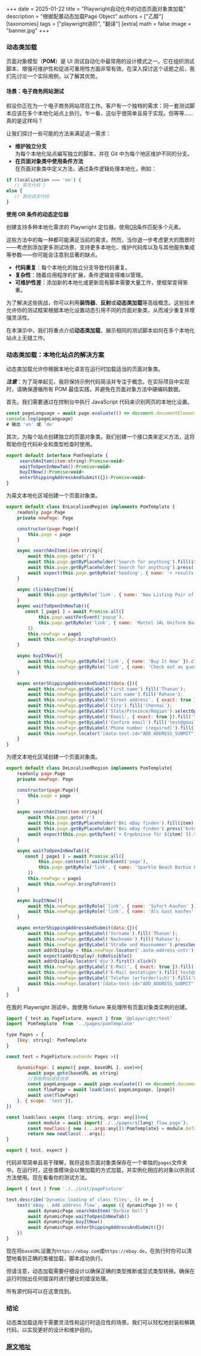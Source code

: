 +++
date = 2025-01-22
title = "Playwright自动化中的动态页面对象类加载"
description = "根据配置动态加载Page Object"
authors = ["乙醇"]
[taxonomies]
tags = ["playwright进阶", "翻译"]
[extra]
math = false
image = "banner.jpg"
+++

### 动态类加载

页面对象模型（**POM**）是 UI 测试自动化中最常用的设计模式之一。它在组织测试脚本、增强可维护性和促进可重用性方面非常有效。在深入探讨这个话题之前，我们先讨论一个实际用例，以了解其优势。

#### 场景：电子商务网站测试

假设你正在为一个电子商务网站项目工作。客户有一个独特的需求：同一套测试脚本应该在多个本地化站点上执行。乍一看，这似乎很简单且易于实现。但等等……真的是这样吗？

让我们探讨一些可能的方法来满足这一需求：

- **维护独立分支**  
  为每个本地化站点编写独立的脚本，并在 Git 中为每个地区维护不同的分支。
- **在页面对象类中使用条件方法**  
  在页面对象类中定义方法，通过条件逻辑处理本地化，例如：

```javascript
if (localization === 'en') {
   // 英文代码 }
else {
   // 其他语言代码
}
```

**使用 OR 条件的动态定位器**

创建支持多种本地化需求的 Playwright 定位器，使用[OR](https://playwright.dev/docs/api/class-locator#locator-or)条件匹配多个元素。

这些方法中的每一种都可能满足当前的需求。然而，当你退一步考虑更大的图景时——考虑到添加更多测试场景、支持更多本地化、维护代码库以及与其他服务集成等参数——你可能会注意到显著的缺点。

- **代码重复**：每个本地化的独立分支导致代码重复。
- **复杂性**：随着应用程序的扩展，条件逻辑变得难以管理。
- **可维护性差**：添加新的本地化或更新现有脚本需要大量工作，使框架变得笨重。

为了解决这些挑战，你可以利用**装饰器**、**反射**或**动态类加载**等高级概念。这些技术允许你的测试框架根据本地化设置动态引用不同的页面对象类，从而减少重复并增强灵活性。

在本演示中，我们将重点介绍**动态类加载**，展示相同的测试脚本如何在多个本地化站点上无缝工作。

### 动态类加载：本地化站点的解决方案

动态类加载允许你根据本地化语言在运行时加载适当的页面对象类。

**_注意_**：为了简单起见，我将保持示例代码简洁并专注于概念。在实际项目中实现时，请确保遵循所有 POM 最佳实践，并避免在页面对象方法中硬编码数据。

首先，我们需要通过在控制台中执行 JavaScript 代码来识别网页的本地化设置。

```javascript
const pageLanguage = await page.evaluate(() => document.documentElement.lang || "Not set");
console.log(pageLanguage)
# 输出 'en' 或 'de'
```

其次，为每个站点创建独立的页面对象类。我们创建一个接口类来定义方法，这将帮助你在代码补全和类型检查时使用。

```javascript
export default interface PomTemplate {
     searchAnItem(item:string):Promise<void>
     waitToOpenInNewTab():Promise<void>
     buyItNow():Promise<void>
     enterShippingAddressAndSubmit({}):Promise<void>
}
```

为英文本地化区域创建一个页面对象类。

```javascript
export default class EnLocalisedRegion implements PomTemplate {
    readonly page:Page
    private newPage: Page

    constructor(page:Page){
        this.page = page
    }

    async searchAnItem(item:string){
        await this.page.goto('/')
        await this.page.getByPlaceholder('Search for anything').fill(item)
        await this.page.getByPlaceholder('Search for anything').press('Enter')
        await expect(this.page.getByRole('heading', { name: '+ results for '+item })).toBeVisible()
    }

    async clickAnyItem(){
        await this.page.getByRole('link', { name: 'New Listing Pair of Vintage' }).click();
    }
    async waitToOpenInNewTab(){
       const [ page1 ] = await Promise.all([
            this.page.waitForEvent('popup'),
            this.page.getByRole('link', { name: 'Mattel JAL Uniform Barbie doll Japan Airlines Stewardess Flight Attendant Opens' }).click()
        ])
        this.newPage = page1
        await this.newPage.bringToFront()
    }

    async buyItNow(){
        await this.newPage.getByRole('link', { name: 'Buy It Now' }).click();
        await this.newPage.getByRole('link', { name: 'Check out as guest' }).click();
    }

    async enterShippingAddressAndSubmit(data:{}){
        await this.newPage.getByLabel('First name').fill('Thanan');
        await this.newPage.getByLabel('Last name').fill('Rahase');
        await this.newPage.getByLabel('Street address', { exact: true }).fill('Kamraj road perumal perr');
        await this.newPage.getByLabel('City').fill('Chennai');
        await this.newPage.getByLabel('State/Province/Region').selectOption('TN');
        await this.newPage.getByLabel('Email', { exact: true }).fill('test@gmail.com');
        await this.newPage.getByLabel('Confirm email').fill('test@gmail.com');
        await this.newPage.getByLabel('Phone number (required)').fill('8765423891');
        await this.newPage.locator('[data-test-id="ADD_ADDRESS_SUBMIT"]').click();
    }
}
```

为德文本地化区域创建一个页面对象类。

```javascript
export default class DeLocalisedRegion implements PomTemplate{
    readonly page:Page
    private newPage: Page

    constructor(page:Page){
        this.page = page
    }

    async searchAnItem(item:string){
        await this.page.goto('/')
        await this.page.getByPlaceholder('Bei eBay finden').fill(item)
        await this.page.getByPlaceholder('Bei eBay finden').press('Enter')
        await expect(this.page.getByText(`+ Ergebnisse für ${item}`)).toBeVisible()
    }

    async waitToOpenInNewTab(){
       const [ page1 ] = await Promise.all([
            this.page.context().waitForEvent('page'),
            this.page.getByRole('link', { name: 'Sparkle Beach Barbie Puppe' }).click()
        ])
        this.newPage = page1
        await this.newPage.bringToFront()
    }

    async buyItNow(){
        await this.newPage.getByRole('link', { name: 'Sofort-Kaufen' }).click();
        await this.newPage.getByRole('link', { name: 'Als Gast kaufen' }).click();
    }

    async enterShippingAddressAndSubmit(data:{}){
        await this.newPage.getByLabel('Vorname').fill('Thanan');
        await this.newPage.getByLabel('Nachname').fill('Rahase');
        await this.newPage.getByLabel('Straße und Hausnummer').pressSequentially('2812');
        const addrDisplay = this.newPage.locator('.auto-address-cntr')
        await expect(addrDisplay).toBeVisible()
        await addrDisplay.locator('div').first().click()
        await this.newPage.getByLabel('E-Mail', { exact: true }).fill('test@gmail.com');
        await this.newPage.getByLabel('E-Mail bestätigen').fill('test@gmail.com');
        await this.newPage.getByLabel('Telefon (erforderlich)').fill('09852 34578');
        await this.newPage.locator('[data-test-id="ADD_ADDRESS_SUBMIT"]').click();
    }
}
```

在我的 Playwright 测试中，我使用 fixture 来处理所有页面对象类实例的创建。

```javascript
import { test as PageFixture, expect } from '@playwright/test'
import  PomTemplate  from '../pages/pomTemplate'

type Pages = {
    [key: string]: PomTemplate
}

const test = PageFixture.extend< Pages >({

    dynamicPage: [ async({ page, baseURL }, use)=>{
        await page.goto(baseURL as string)
        //获取网站语言信息
        const pageLanguage = await page.evaluate(() => document.documentElement.lang || "Not set");
        const flowPage = await loadclass( pageLanguage, [page])
        await use(flowPage)
    }, { scope: 'test'}],
})

const loadclass =async (lang: string, args: any[])=>{
        const module = await import(`./../pages/${lang}_flow.page`);
        const newClass:{ new (...args:any[]):PomTemplate} = module.default;
        return new newClass(...args);
}

export { test, expect }
```

代码非常简单且易于理解，我将这些页面对象类保存在一个单独的`pages`文件夹中。在运行时，这些类模块会以懒加载的方式加载，并实例化相应的对象以供测试方法使用。现在看看你的测试方法。

```javascript
import { test } from './../init/pageFixture'

test.describe('Dynamic loading of class files', () => {
    test('eBay - Add address flow', async ({ dynamicPage }) => {
        await dynamicPage.searchAnItem('Barbie Doll')
        await dynamicPage.waitToOpenInNewTab()
        await dynamicPage.buyItNow()
        await dynamicPage.enterShippingAddressAndSubmit({})
    })
}
```

现在将`baseURL`设置为`https://ebay.com`或`https://ebay.de`，在执行时你可以清楚地看到正确的类被加载，脚本成功执行。

但请注意，动态加载需要仔细设计以确保正确的类型推断或显式类型转换。确保在运行时抛出任何错误时进行健壮的错误处理。

所有源代码可以在这里找到。

### 结论

动态类加载适用于需要灵活性和运行时适应性的场景。我们可以轻松地封装和解耦代码，以实现更好的设计和维护目的。

### [原文地址](https://medium.com/@thananjayan1988/optimizing-playwright-tests-with-dynamic-page-object-loading-dfda67be81e4)

